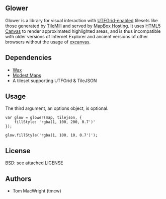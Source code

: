 ## Glower

Glower is a library for visual interaction with
[UTFGrid-enabled](https://github.com/mapbox/utfgrid-spec)
tilesets like those generated by [TileMill](http://mapbox.com/tilemill) and served by
[MapBox Hosting](http://mapbox.com/hosting). It uses
[HTML5 Canvas](http://en.wikipedia.org/wiki/Canvas_element)
to render approximated highlighted areas, and is thus incompatible with
older versions of Internet Explorer and ancient versions of other browsers
without the usage of
[excanvas](http://excanvas.sourceforge.net/).

## Dependencies

* [Wax](http://github.com/mapbox/wax)
* [Modest Maps](http://github.com/stamen/modestmaps-js)
* A tileset supporting UTFGrid & TileJSON

## Usage

The third argument, an options object, is optional.

    var glow = glower(map, tilejson, {
        fillStyle: 'rgba(1, 100, 200, 0.7')'
    });

    glow.fillStyle('rgba(1, 100, 10, 0.7')');

## License

BSD: see attached LICENSE

## Authors

* Tom MacWright (tmcw)